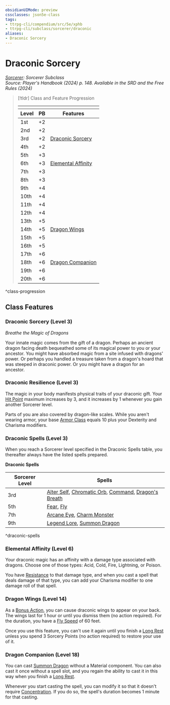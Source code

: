 ```yaml
---
obsidianUIMode: preview
cssclasses: json5e-class
tags:
- ttrpg-cli/compendium/src/5e/xphb
- ttrpg-cli/subclass/sorcerer/draconic
aliases:
- Draconic Sorcery
---
```

# Draconic Sorcery
*[Sorcerer](./sorcerer-xphb.md): Sorcerer Subclass*  
*Source: Player's Handbook (2024) p. 148. Available in the <span title='Systems Reference Document (5.2)'>SRD</span> and the Free Rules (2024)*  

> [!tldr] Class and Feature Progression
> 
> <table class="class-progression">
> <thead>
> <tr><th colspan='3'></th></tr>
> <tr class="class-progression"><th class"level">Level</th><th class"pb">PB</th><th class"feature">Features</th></tr>
> </thead><tbody>
> <tr class="class-progression"><td class"level">1st</td><td class"pb">+2</td><td class"feature"></td></tr>
> <tr class="class-progression"><td class"level">2nd</td><td class"pb">+2</td><td class"feature"></td></tr>
> <tr class="class-progression"><td class"level">3rd</td><td class"pb">+2</td><td class"feature"><a href='#Draconic Sorcery (Level 3)' class='internal-link'>Draconic Sorcery</a></td></tr>
> <tr class="class-progression"><td class"level">4th</td><td class"pb">+2</td><td class"feature"></td></tr>
> <tr class="class-progression"><td class"level">5th</td><td class"pb">+3</td><td class"feature"></td></tr>
> <tr class="class-progression"><td class"level">6th</td><td class"pb">+3</td><td class"feature"><a href='#Elemental Affinity (Level 6)' class='internal-link'>Elemental Affinity</a></td></tr>
> <tr class="class-progression"><td class"level">7th</td><td class"pb">+3</td><td class"feature"></td></tr>
> <tr class="class-progression"><td class"level">8th</td><td class"pb">+3</td><td class"feature"></td></tr>
> <tr class="class-progression"><td class"level">9th</td><td class"pb">+4</td><td class"feature"></td></tr>
> <tr class="class-progression"><td class"level">10th</td><td class"pb">+4</td><td class"feature"></td></tr>
> <tr class="class-progression"><td class"level">11th</td><td class"pb">+4</td><td class"feature"></td></tr>
> <tr class="class-progression"><td class"level">12th</td><td class"pb">+4</td><td class"feature"></td></tr>
> <tr class="class-progression"><td class"level">13th</td><td class"pb">+5</td><td class"feature"></td></tr>
> <tr class="class-progression"><td class"level">14th</td><td class"pb">+5</td><td class"feature"><a href='#Dragon Wings (Level 14)' class='internal-link'>Dragon Wings</a></td></tr>
> <tr class="class-progression"><td class"level">15th</td><td class"pb">+5</td><td class"feature"></td></tr>
> <tr class="class-progression"><td class"level">16th</td><td class"pb">+5</td><td class"feature"></td></tr>
> <tr class="class-progression"><td class"level">17th</td><td class"pb">+6</td><td class"feature"></td></tr>
> <tr class="class-progression"><td class"level">18th</td><td class"pb">+6</td><td class"feature"><a href='#Dragon Companion (Level 18)' class='internal-link'>Dragon Companion</a></td></tr>
> <tr class="class-progression"><td class"level">19th</td><td class"pb">+6</td><td class"feature"></td></tr>
> <tr class="class-progression"><td class"level">20th</td><td class"pb">+6</td><td class"feature"></td></tr>
> </tbody></table>

^class-progression


## Class Features

### Draconic Sorcery (Level 3)

*Breathe the Magic of Dragons*

Your innate magic comes from the gift of a dragon. Perhaps an ancient dragon facing death bequeathed some of its magical power to you or your ancestor. You might have absorbed magic from a site infused with dragons' power. Or perhaps you handled a treasure taken from a dragon's hoard that was steeped in draconic power. Or you might have a dragon for an ancestor.

### Draconic Resilience (Level 3)

The magic in your body manifests physical traits of your draconic gift. Your [Hit Point](Інструменти%20ДМ/CLI/rules/variant-rules/hit-points-xphb.md) maximum increases by 3, and it increases by 1 whenever you gain another Sorcerer level.

Parts of you are also covered by dragon-like scales. While you aren't wearing armor, your base [Armor Class](Інструменти%20ДМ/CLI/rules/variant-rules/armor-class-xphb.md) equals 10 plus your Dexterity and Charisma modifiers.

### Draconic Spells (Level 3)

When you reach a Sorcerer level specified in the Draconic Spells table, you thereafter always have the listed spells prepared.

**Draconic Spells**

| Sorcerer Level | Spells |
|----------------|--------|
| 3rd | [Alter Self](Інструменти%20ДМ/CLI/spells/alter-self-xphb.md), [Chromatic Orb](Інструменти%20ДМ/CLI/spells/chromatic-orb-xphb.md), [Command](Інструменти%20ДМ/CLI/spells/command-xphb.md), [Dragon's Breath](Інструменти%20ДМ/CLI/spells/dragons-breath-xphb.md) |
| 5th | [Fear](Інструменти%20ДМ/CLI/spells/fear-xphb.md), [Fly](Інструменти%20ДМ/CLI/spells/fly-xphb.md) |
| 7th | [Arcane Eye](Інструменти%20ДМ/CLI/spells/arcane-eye-xphb.md), [Charm Monster](Інструменти%20ДМ/CLI/spells/charm-monster-xphb.md) |
| 9th | [Legend Lore](Інструменти%20ДМ/CLI/spells/legend-lore-xphb.md), [Summon Dragon](Інструменти%20ДМ/CLI/spells/summon-dragon-xphb.md) |
^draconic-spells

### Elemental Affinity (Level 6)

Your draconic magic has an affinity with a damage type associated with dragons. Choose one of those types: Acid, Cold, Fire, Lightning, or Poison.

You have [Resistance](Інструменти%20ДМ/CLI/rules/variant-rules/resistance-xphb.md) to that damage type, and when you cast a spell that deals damage of that type, you can add your Charisma modifier to one damage roll of that spell.

### Dragon Wings (Level 14)

As a [Bonus Action](Інструменти%20ДМ/CLI/rules/variant-rules/bonus-action-xphb.md), you can cause draconic wings to appear on your back. The wings last for 1 hour or until you dismiss them (no action required). For the duration, you have a [Fly Speed](Інструменти%20ДМ/CLI/rules/variant-rules/fly-speed-xphb.md) of 60 feet.

Once you use this feature, you can't use it again until you finish a [Long Rest](Інструменти%20ДМ/CLI/rules/variant-rules/long-rest-xphb.md) unless you spend 3 Sorcery Points (no action required) to restore your use of it.

### Dragon Companion (Level 18)

You can cast [Summon Dragon](Інструменти%20ДМ/CLI/spells/summon-dragon-xphb.md) without a Material component. You can also cast it once without a spell slot, and you regain the ability to cast it in this way when you finish a [Long Rest](Інструменти%20ДМ/CLI/rules/variant-rules/long-rest-xphb.md).

Whenever you start casting the spell, you can modify it so that it doesn't require [Concentration](Інструменти%20ДМ/CLI/rules/conditions.md#Concentration). If you do so, the spell's duration becomes 1 minute for that casting.